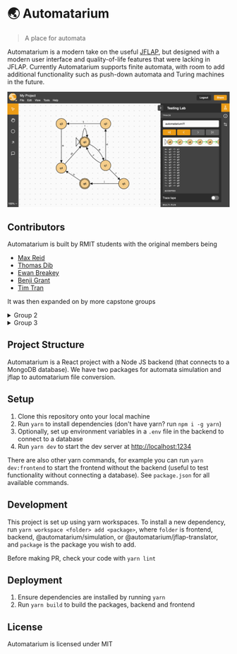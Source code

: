 # 🌏 Automatarium

> A place for automata

Automatarium is a modern take on the useful [JFLAP](https://www.jflap.org/), but designed with a modern user interface and quality-of-life features that were lacking in JFLAP. Currently Automatarium supports finite automata, with room to add additional functionality such as push-down automata and Turing machines in the future.

![Screenshot of Automatarium editor](./screenshot.png)

## Contributors

Automatarium is built by RMIT students with the original members being

- [Max Reid](https://github.com/Prydeton)
- [Thomas Dib](https://github.com/tdib)
- [Ewan Breakey](https://github.com/giraugh)
- [Benji Grant](https://github.com/GRA0007)
- [Tim Tran](https://github.com/spacediscotqtt)

It was then expanded on by more capstone groups

<details>
<summary>Group 2</summary>

- [Conor Christensen](https://github.com/ConorChristensen-RMIT)
- [Jessani Linsangan](https://github.com/s3844703)
- [Lachlan Blennerhassett](https://github.com/Canni6)
- [Tomas Haddad](https://github.com/tomashaddad)
- [Oliver Hale](https://github.com/s3781403)
</details>

<details>
<summary>Group 3</summary>

- [Ope Abbas](https://github.com/OpeAbbas)
- [Sidhra Fernando-Plant](https://github.com/SidhraFernando-Plant)
- [Jake Leahy](https://github.com/ire4ever1190)
- [Aung Pyae Sone](https://github.com/eddie7788)
- [Lachlan Van Der Klift](https://github.com/LvandoApps)
</details>

## Project Structure

Automatarium is a React project with a Node JS backend (that connects to a MongoDB database). We have two packages for automata simulation and jflap to automatarium file conversion.

## Setup

1. Clone this repository onto your local machine
2. Run `yarn` to install dependencies (don't have yarn? run `npm i -g yarn`)
3. Optionally, set up environment variables in a `.env` file in the backend to connect to a database
4. Run `yarn dev` to start the dev server at [http://localhost:1234](http://localhost:1234)

There are also other yarn commands, for example you can run `yarn dev:frontend` to start the frontend without the backend (useful to test functionality without connecting a database). See `package.json` for all available commands.

## Development

This project is set up using yarn workspaces. To install a new dependency, run `yarn workspace <folder> add <package>`, where `folder` is frontend, backend, @automatarium/simulation, or @automatarium/jflap-translator, and `package` is the package you wish to add.

Before making PR, check your code with `yarn lint`

## Deployment

1. Ensure dependencies are installed by running `yarn`
2. Run `yarn build` to build the packages, backend and frontend

## License

Automatarium is licensed under MIT

